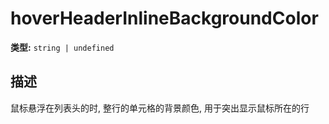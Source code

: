 # hoverHeaderInlineBackgroundColor

**类型:** `string | undefined`

## 描述
鼠标悬浮在列表头的时, 整行的单元格的背景颜色, 用于突出显示鼠标所在的行